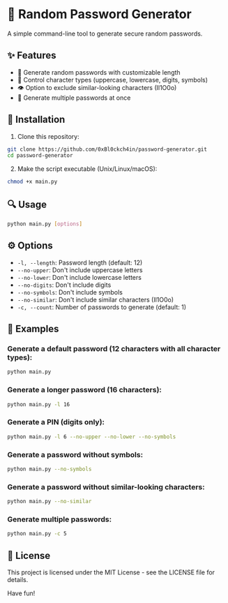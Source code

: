 # 🔑 Random Password Generator

A simple command-line tool to generate secure random passwords.

## ✨ Features

- 🔐 Generate random passwords with customizable length
- 🔡 Control character types (uppercase, lowercase, digits, symbols)
- 👁️ Option to exclude similar-looking characters (Il1O0o)
- 🔢 Generate multiple passwords at once

## 🚀 Installation

1. Clone this repository:
```bash
git clone https://github.com/0xBl0ckch4in/password-generator.git
cd password-generator
```

2. Make the script executable (Unix/Linux/macOS):
```bash
chmod +x main.py
```

## 🔍 Usage

```bash
python main.py [options]
```

## ⚙️ Options

- `-l, --length`: Password length (default: 12)
- `--no-upper`: Don't include uppercase letters
- `--no-lower`: Don't include lowercase letters
- `--no-digits`: Don't include digits
- `--no-symbols`: Don't include symbols
- `--no-similar`: Don't include similar characters (Il1O0o)
- `-c, --count`: Number of passwords to generate (default: 1)

## 📝 Examples

### Generate a default password (12 characters with all character types):
```bash
python main.py
```

### Generate a longer password (16 characters):
```bash
python main.py -l 16
```

### Generate a PIN (digits only):
```bash
python main.py -l 6 --no-upper --no-lower --no-symbols
```

### Generate a password without symbols:
```bash
python main.py --no-symbols
```

### Generate a password without similar-looking characters:
```bash
python main.py --no-similar
```

### Generate multiple passwords:
```bash
python main.py -c 5
```

## 📄 License

This project is licensed under the MIT License - see the LICENSE file for details.


Have fun!
